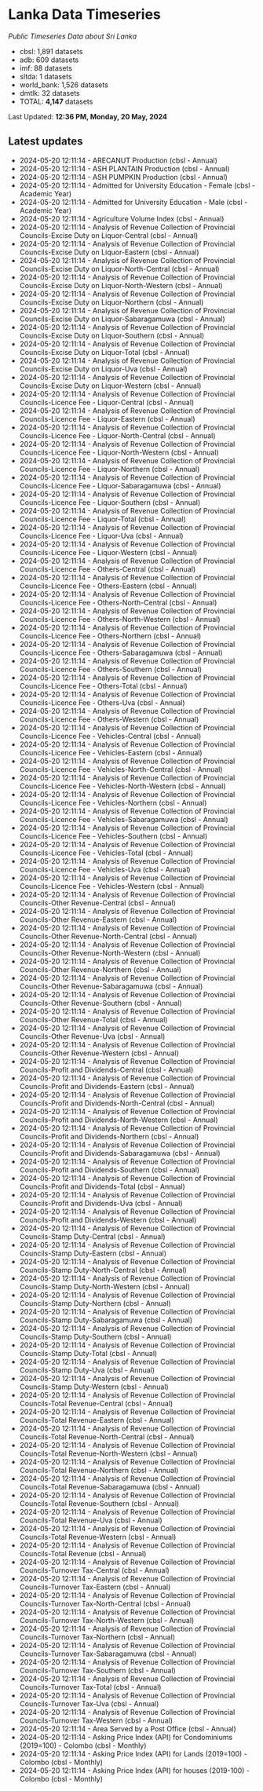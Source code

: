 # Lanka Data Timeseries
*Public Timeseries Data about Sri Lanka*

* cbsl: 1,891 datasets
* adb: 609 datasets
* imf: 88 datasets
* sltda: 1 datasets
* world_bank: 1,526 datasets
* dmtlk: 32 datasets
* TOTAL: **4,147** datasets

Last Updated: **12:36 PM, Monday, 20 May, 2024**

## Latest updates

* 2024-05-20 12:11:14 - ARECANUT Production (cbsl - Annual)
* 2024-05-20 12:11:14 - ASH PLANTAIN Production (cbsl - Annual)
* 2024-05-20 12:11:14 - ASH PUMPKIN Production (cbsl - Annual)
* 2024-05-20 12:11:14 - Admitted for University Education - Female (cbsl - Academic Year)
* 2024-05-20 12:11:14 - Admitted for University Education - Male (cbsl - Academic Year)
* 2024-05-20 12:11:14 - Agriculture Volume Index (cbsl - Annual)
* 2024-05-20 12:11:14 - Analysis of Revenue Collection of Provincial Councils-Excise Duty on Liquor-Central (cbsl - Annual)
* 2024-05-20 12:11:14 - Analysis of Revenue Collection of Provincial Councils-Excise Duty on Liquor-Eastern (cbsl - Annual)
* 2024-05-20 12:11:14 - Analysis of Revenue Collection of Provincial Councils-Excise Duty on Liquor-North-Central (cbsl - Annual)
* 2024-05-20 12:11:14 - Analysis of Revenue Collection of Provincial Councils-Excise Duty on Liquor-North-Western (cbsl - Annual)
* 2024-05-20 12:11:14 - Analysis of Revenue Collection of Provincial Councils-Excise Duty on Liquor-Northern (cbsl - Annual)
* 2024-05-20 12:11:14 - Analysis of Revenue Collection of Provincial Councils-Excise Duty on Liquor-Sabaragamuwa (cbsl - Annual)
* 2024-05-20 12:11:14 - Analysis of Revenue Collection of Provincial Councils-Excise Duty on Liquor-Southern (cbsl - Annual)
* 2024-05-20 12:11:14 - Analysis of Revenue Collection of Provincial Councils-Excise Duty on Liquor-Total (cbsl - Annual)
* 2024-05-20 12:11:14 - Analysis of Revenue Collection of Provincial Councils-Excise Duty on Liquor-Uva (cbsl - Annual)
* 2024-05-20 12:11:14 - Analysis of Revenue Collection of Provincial Councils-Excise Duty on Liquor-Western (cbsl - Annual)
* 2024-05-20 12:11:14 - Analysis of Revenue Collection of Provincial Councils-Licence Fee - Liquor-Central (cbsl - Annual)
* 2024-05-20 12:11:14 - Analysis of Revenue Collection of Provincial Councils-Licence Fee - Liquor-Eastern (cbsl - Annual)
* 2024-05-20 12:11:14 - Analysis of Revenue Collection of Provincial Councils-Licence Fee - Liquor-North-Central (cbsl - Annual)
* 2024-05-20 12:11:14 - Analysis of Revenue Collection of Provincial Councils-Licence Fee - Liquor-North-Western (cbsl - Annual)
* 2024-05-20 12:11:14 - Analysis of Revenue Collection of Provincial Councils-Licence Fee - Liquor-Northern (cbsl - Annual)
* 2024-05-20 12:11:14 - Analysis of Revenue Collection of Provincial Councils-Licence Fee - Liquor-Sabaragamuwa (cbsl - Annual)
* 2024-05-20 12:11:14 - Analysis of Revenue Collection of Provincial Councils-Licence Fee - Liquor-Southern (cbsl - Annual)
* 2024-05-20 12:11:14 - Analysis of Revenue Collection of Provincial Councils-Licence Fee - Liquor-Total (cbsl - Annual)
* 2024-05-20 12:11:14 - Analysis of Revenue Collection of Provincial Councils-Licence Fee - Liquor-Uva (cbsl - Annual)
* 2024-05-20 12:11:14 - Analysis of Revenue Collection of Provincial Councils-Licence Fee - Liquor-Western (cbsl - Annual)
* 2024-05-20 12:11:14 - Analysis of Revenue Collection of Provincial Councils-Licence Fee - Others-Central (cbsl - Annual)
* 2024-05-20 12:11:14 - Analysis of Revenue Collection of Provincial Councils-Licence Fee - Others-Eastern (cbsl - Annual)
* 2024-05-20 12:11:14 - Analysis of Revenue Collection of Provincial Councils-Licence Fee - Others-North-Central (cbsl - Annual)
* 2024-05-20 12:11:14 - Analysis of Revenue Collection of Provincial Councils-Licence Fee - Others-North-Western (cbsl - Annual)
* 2024-05-20 12:11:14 - Analysis of Revenue Collection of Provincial Councils-Licence Fee - Others-Northern (cbsl - Annual)
* 2024-05-20 12:11:14 - Analysis of Revenue Collection of Provincial Councils-Licence Fee - Others-Sabaragamuwa (cbsl - Annual)
* 2024-05-20 12:11:14 - Analysis of Revenue Collection of Provincial Councils-Licence Fee - Others-Southern (cbsl - Annual)
* 2024-05-20 12:11:14 - Analysis of Revenue Collection of Provincial Councils-Licence Fee - Others-Total (cbsl - Annual)
* 2024-05-20 12:11:14 - Analysis of Revenue Collection of Provincial Councils-Licence Fee - Others-Uva (cbsl - Annual)
* 2024-05-20 12:11:14 - Analysis of Revenue Collection of Provincial Councils-Licence Fee - Others-Western (cbsl - Annual)
* 2024-05-20 12:11:14 - Analysis of Revenue Collection of Provincial Councils-Licence Fee - Vehicles-Central (cbsl - Annual)
* 2024-05-20 12:11:14 - Analysis of Revenue Collection of Provincial Councils-Licence Fee - Vehicles-Eastern (cbsl - Annual)
* 2024-05-20 12:11:14 - Analysis of Revenue Collection of Provincial Councils-Licence Fee - Vehicles-North-Central (cbsl - Annual)
* 2024-05-20 12:11:14 - Analysis of Revenue Collection of Provincial Councils-Licence Fee - Vehicles-North-Western (cbsl - Annual)
* 2024-05-20 12:11:14 - Analysis of Revenue Collection of Provincial Councils-Licence Fee - Vehicles-Northern (cbsl - Annual)
* 2024-05-20 12:11:14 - Analysis of Revenue Collection of Provincial Councils-Licence Fee - Vehicles-Sabaragamuwa (cbsl - Annual)
* 2024-05-20 12:11:14 - Analysis of Revenue Collection of Provincial Councils-Licence Fee - Vehicles-Southern (cbsl - Annual)
* 2024-05-20 12:11:14 - Analysis of Revenue Collection of Provincial Councils-Licence Fee - Vehicles-Total (cbsl - Annual)
* 2024-05-20 12:11:14 - Analysis of Revenue Collection of Provincial Councils-Licence Fee - Vehicles-Uva (cbsl - Annual)
* 2024-05-20 12:11:14 - Analysis of Revenue Collection of Provincial Councils-Licence Fee - Vehicles-Western (cbsl - Annual)
* 2024-05-20 12:11:14 - Analysis of Revenue Collection of Provincial Councils-Other Revenue-Central (cbsl - Annual)
* 2024-05-20 12:11:14 - Analysis of Revenue Collection of Provincial Councils-Other Revenue-Eastern (cbsl - Annual)
* 2024-05-20 12:11:14 - Analysis of Revenue Collection of Provincial Councils-Other Revenue-North-Central (cbsl - Annual)
* 2024-05-20 12:11:14 - Analysis of Revenue Collection of Provincial Councils-Other Revenue-North-Western (cbsl - Annual)
* 2024-05-20 12:11:14 - Analysis of Revenue Collection of Provincial Councils-Other Revenue-Northern (cbsl - Annual)
* 2024-05-20 12:11:14 - Analysis of Revenue Collection of Provincial Councils-Other Revenue-Sabaragamuwa (cbsl - Annual)
* 2024-05-20 12:11:14 - Analysis of Revenue Collection of Provincial Councils-Other Revenue-Southern (cbsl - Annual)
* 2024-05-20 12:11:14 - Analysis of Revenue Collection of Provincial Councils-Other Revenue-Total (cbsl - Annual)
* 2024-05-20 12:11:14 - Analysis of Revenue Collection of Provincial Councils-Other Revenue-Uva (cbsl - Annual)
* 2024-05-20 12:11:14 - Analysis of Revenue Collection of Provincial Councils-Other Revenue-Western (cbsl - Annual)
* 2024-05-20 12:11:14 - Analysis of Revenue Collection of Provincial Councils-Profit and Dividends-Central (cbsl - Annual)
* 2024-05-20 12:11:14 - Analysis of Revenue Collection of Provincial Councils-Profit and Dividends-Eastern (cbsl - Annual)
* 2024-05-20 12:11:14 - Analysis of Revenue Collection of Provincial Councils-Profit and Dividends-North-Central (cbsl - Annual)
* 2024-05-20 12:11:14 - Analysis of Revenue Collection of Provincial Councils-Profit and Dividends-North-Western (cbsl - Annual)
* 2024-05-20 12:11:14 - Analysis of Revenue Collection of Provincial Councils-Profit and Dividends-Northern (cbsl - Annual)
* 2024-05-20 12:11:14 - Analysis of Revenue Collection of Provincial Councils-Profit and Dividends-Sabaragamuwa (cbsl - Annual)
* 2024-05-20 12:11:14 - Analysis of Revenue Collection of Provincial Councils-Profit and Dividends-Southern (cbsl - Annual)
* 2024-05-20 12:11:14 - Analysis of Revenue Collection of Provincial Councils-Profit and Dividends-Total (cbsl - Annual)
* 2024-05-20 12:11:14 - Analysis of Revenue Collection of Provincial Councils-Profit and Dividends-Uva (cbsl - Annual)
* 2024-05-20 12:11:14 - Analysis of Revenue Collection of Provincial Councils-Profit and Dividends-Western (cbsl - Annual)
* 2024-05-20 12:11:14 - Analysis of Revenue Collection of Provincial Councils-Stamp Duty-Central (cbsl - Annual)
* 2024-05-20 12:11:14 - Analysis of Revenue Collection of Provincial Councils-Stamp Duty-Eastern (cbsl - Annual)
* 2024-05-20 12:11:14 - Analysis of Revenue Collection of Provincial Councils-Stamp Duty-North-Central (cbsl - Annual)
* 2024-05-20 12:11:14 - Analysis of Revenue Collection of Provincial Councils-Stamp Duty-North-Western (cbsl - Annual)
* 2024-05-20 12:11:14 - Analysis of Revenue Collection of Provincial Councils-Stamp Duty-Northern (cbsl - Annual)
* 2024-05-20 12:11:14 - Analysis of Revenue Collection of Provincial Councils-Stamp Duty-Sabaragamuwa (cbsl - Annual)
* 2024-05-20 12:11:14 - Analysis of Revenue Collection of Provincial Councils-Stamp Duty-Southern (cbsl - Annual)
* 2024-05-20 12:11:14 - Analysis of Revenue Collection of Provincial Councils-Stamp Duty-Total (cbsl - Annual)
* 2024-05-20 12:11:14 - Analysis of Revenue Collection of Provincial Councils-Stamp Duty-Uva (cbsl - Annual)
* 2024-05-20 12:11:14 - Analysis of Revenue Collection of Provincial Councils-Stamp Duty-Western (cbsl - Annual)
* 2024-05-20 12:11:14 - Analysis of Revenue Collection of Provincial Councils-Total Revenue-Central (cbsl - Annual)
* 2024-05-20 12:11:14 - Analysis of Revenue Collection of Provincial Councils-Total Revenue-Eastern (cbsl - Annual)
* 2024-05-20 12:11:14 - Analysis of Revenue Collection of Provincial Councils-Total Revenue-North-Central (cbsl - Annual)
* 2024-05-20 12:11:14 - Analysis of Revenue Collection of Provincial Councils-Total Revenue-North-Western (cbsl - Annual)
* 2024-05-20 12:11:14 - Analysis of Revenue Collection of Provincial Councils-Total Revenue-Northern (cbsl - Annual)
* 2024-05-20 12:11:14 - Analysis of Revenue Collection of Provincial Councils-Total Revenue-Sabaragamuwa (cbsl - Annual)
* 2024-05-20 12:11:14 - Analysis of Revenue Collection of Provincial Councils-Total Revenue-Southern (cbsl - Annual)
* 2024-05-20 12:11:14 - Analysis of Revenue Collection of Provincial Councils-Total Revenue-Uva (cbsl - Annual)
* 2024-05-20 12:11:14 - Analysis of Revenue Collection of Provincial Councils-Total Revenue-Western (cbsl - Annual)
* 2024-05-20 12:11:14 - Analysis of Revenue Collection of Provincial Councils-Total Revenue (cbsl - Annual)
* 2024-05-20 12:11:14 - Analysis of Revenue Collection of Provincial Councils-Turnover Tax-Central (cbsl - Annual)
* 2024-05-20 12:11:14 - Analysis of Revenue Collection of Provincial Councils-Turnover Tax-Eastern (cbsl - Annual)
* 2024-05-20 12:11:14 - Analysis of Revenue Collection of Provincial Councils-Turnover Tax-North-Central (cbsl - Annual)
* 2024-05-20 12:11:14 - Analysis of Revenue Collection of Provincial Councils-Turnover Tax-North-Western (cbsl - Annual)
* 2024-05-20 12:11:14 - Analysis of Revenue Collection of Provincial Councils-Turnover Tax-Northern (cbsl - Annual)
* 2024-05-20 12:11:14 - Analysis of Revenue Collection of Provincial Councils-Turnover Tax-Sabaragamuwa (cbsl - Annual)
* 2024-05-20 12:11:14 - Analysis of Revenue Collection of Provincial Councils-Turnover Tax-Southern (cbsl - Annual)
* 2024-05-20 12:11:14 - Analysis of Revenue Collection of Provincial Councils-Turnover Tax-Total (cbsl - Annual)
* 2024-05-20 12:11:14 - Analysis of Revenue Collection of Provincial Councils-Turnover Tax-Uva (cbsl - Annual)
* 2024-05-20 12:11:14 - Analysis of Revenue Collection of Provincial Councils-Turnover Tax-Western (cbsl - Annual)
* 2024-05-20 12:11:14 - Area Served by a Post Office (cbsl - Annual)
* 2024-05-20 12:11:14 - Asking Price Index (API) for Condominiums (2019=100) - Colombo (cbsl - Monthly)
* 2024-05-20 12:11:14 - Asking Price Index (API) for Lands (2019=100) - Colombo (cbsl - Monthly)
* 2024-05-20 12:11:14 - Asking Price Index (API) for houses (2019-100) - Colombo (cbsl - Monthly)